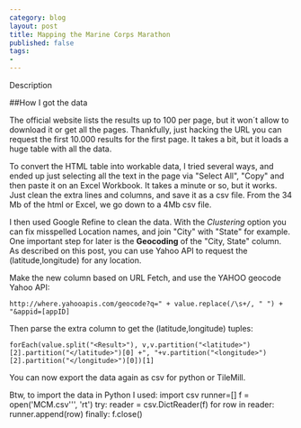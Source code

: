 ```yaml
---
category: blog
layout: post
title: Mapping the Marine Corps Marathon
published: false
tags:
- 
---
```


Description

##How I got the data

The official website lists the results up to 100 per page, but it won´t allow to download it or get all the pages. Thankfully, just hacking the URL you can request the first 10.000 results for the first page. It takes a bit, but it loads a huge table with all the data.

To convert the HTML table into workable data, I tried several ways, and ended up just selecting all the text in the page via "Select All", "Copy" and then paste it on an Excel Workbook. It takes a minute or so, but it works. Just clean the extra lines and columns, and save it as a csv file. From the 34 Mb of the html or Excel, we go down to a 4Mb csv file.

I then used Google Refine to clean the data. With the *Clustering* option you can fix misspelled Location names, and join "City" with "State" for example. One important step for later is the **Geocoding** of the "City, State" column. As described on this post, you can use Yahoo API to request the (latitude,longitude) for any location.

Make the new column based on URL Fetch, and use the YAHOO geocode Yahoo API:

    http://where.yahooapis.com/geocode?q=" + value.replace(/\s+/, " ") + "&appid=[appID]

Then parse the extra column to get the (latitude,longitude) tuples:

    forEach(value.split("<Result>"), v,v.partition("<latitude>")[2].partition("</latitude>")[0] +", "+v.partition("<longitude>")[2].partition("</longitude>")[0])[1]

You can now export the data again as csv for python or TileMill.

Btw, to import the data in Python I used:
    import csv
	runner=[]
	f = open('MCM.csv''', 'rt')
	try:
	    reader = csv.DictReader(f)
	    for row in reader:
	        runner.append(row)
	finally:
	    f.close()